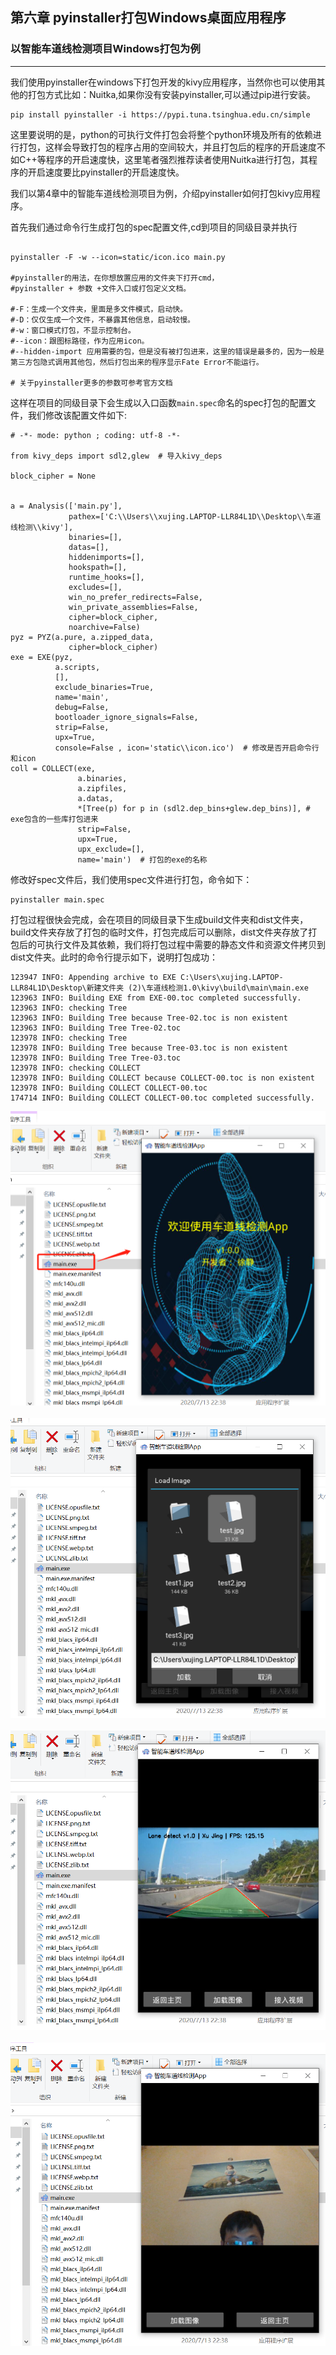 ## 第六章 pyinstaller打包Windows桌面应用程序

### 以智能车道线检测项目Windows打包为例

------

我们使用pyinstaller在windows下打包开发的kivy应用程序，当然你也可以使用其他的打包方式比如：Nuitka,如果你没有安装pyinstaller,可以通过pip进行安装。

```
pip install pyinstaller -i https://pypi.tuna.tsinghua.edu.cn/simple
```

这里要说明的是，python的可执行文件打包会将整个python环境及所有的依赖进行打包，这样会导致打包的程序占用的空间较大，并且打包后的程序的开启速度不如C++等程序的开启速度快，这里笔者强烈推荐读者使用Nuitka进行打包，其程序的开启速度要比pyinstaller的开启速度快。

我们以第4章中的智能车道线检测项目为例，介绍pyinstaller如何打包kivy应用程序。

首先我们通过命令行生成打包的spec配置文件,cd到项目的同级目录并执行

```

pyinstaller -F -w --icon=static/icon.ico main.py

#pyinstaller的用法，在你想放置应用的文件夹下打开cmd，
#pyinstaller + 参数 +文件入口或打包定义文档。

#-F：生成一个文件夹，里面是多文件模式，启动快。
#-D：仅仅生成一个文件，不暴露其他信息，启动较慢。
#-w：窗口模式打包，不显示控制台。
#--icon：跟图标路径，作为应用icon。
#--hidden-import 应用需要的包，但是没有被打包进来，这里的错误是最多的，因为一般是第三方包隐式调用其他包，然后打包出来的程序显示Fate Error不能运行。

# 关于pyinstaller更多的参数可参考官方文档
```

这样在项目的同级目录下会生成以入口函数`main.spec`命名的spec打包的配置文件，我们修改该配置文件如下:

```
# -*- mode: python ; coding: utf-8 -*-

from kivy_deps import sdl2,glew  # 导入kivy_deps

block_cipher = None


a = Analysis(['main.py'],
             pathex=['C:\\Users\\xujing.LAPTOP-LLR84L1D\\Desktop\\车道线检测\\kivy'],
             binaries=[],
             datas=[],
             hiddenimports=[],
             hookspath=[],
             runtime_hooks=[],
             excludes=[],
             win_no_prefer_redirects=False,
             win_private_assemblies=False,
             cipher=block_cipher,
             noarchive=False)
pyz = PYZ(a.pure, a.zipped_data,
             cipher=block_cipher)
exe = EXE(pyz,
          a.scripts,
          [],
          exclude_binaries=True,
          name='main',
          debug=False,
          bootloader_ignore_signals=False,
          strip=False,
          upx=True,
          console=False , icon='static\\icon.ico')  # 修改是否开启命令行和icon
coll = COLLECT(exe,
               a.binaries,
               a.zipfiles,
               a.datas,
               *[Tree(p) for p in (sdl2.dep_bins+glew.dep_bins)], # exe包含的一些库打包进来
               strip=False,
               upx=True,
               upx_exclude=[],
               name='main')  # 打包的exe的名称

```


修改好spec文件后，我们使用spec文件进行打包，命令如下：

```
pyinstaller main.spec
```

打包过程很快会完成，会在项目的同级目录下生成build文件夹和dist文件夹，build文件夹存放了打包的临时文件，打包完成后可以删除，dist文件夹存放了打包后的可执行文件及其依赖，我们将打包过程中需要的静态文件和资源文件拷贝到dist文件夹。此时的命令行提示如下，说明打包成功：

```
123947 INFO: Appending archive to EXE C:\Users\xujing.LAPTOP-LLR84L1D\Desktop\新建文件夹 (2)\车道线检测1.0\kivy\build\main\main.exe
123963 INFO: Building EXE from EXE-00.toc completed successfully.
123963 INFO: checking Tree
123963 INFO: Building Tree because Tree-02.toc is non existent
123963 INFO: Building Tree Tree-02.toc
123978 INFO: checking Tree
123978 INFO: Building Tree because Tree-03.toc is non existent
123978 INFO: Building Tree Tree-03.toc
123978 INFO: checking COLLECT
123978 INFO: Building COLLECT because COLLECT-00.toc is non existent
123978 INFO: Building COLLECT COLLECT-00.toc
174714 INFO: Building COLLECT COLLECT-00.toc completed successfully.
```


<div align=center>
<img src="../img/ch6/p1.png" /> 
</div>
<br>

<div align=center>
<img src="../img/ch6/p2.png" /> 
</div>
<br>

<div align=center>
<img src="../img/ch6/p3.png" /> 
</div>
<br>

<div align=center>
<img src="../img/ch6/p4.png" /> 
</div>
<br>
